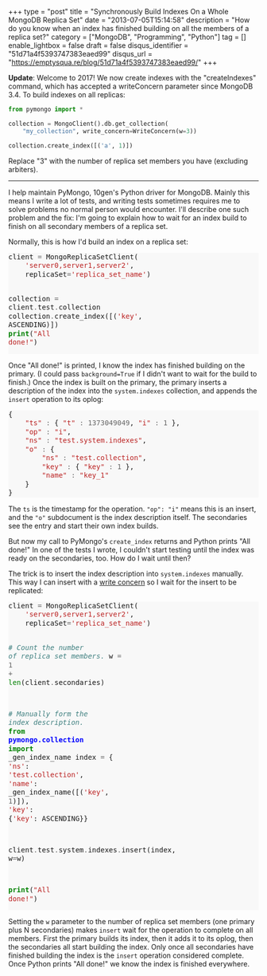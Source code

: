 +++
type = "post"
title = "Synchronously Build Indexes On a Whole MongoDB Replica Set"
date = "2013-07-05T15:14:58"
description = "How do you know when an index has finished building on all the members of a replica set?"
category = ["MongoDB", "Programming", "Python"]
tag = []
enable_lightbox = false
draft = false
disqus_identifier = "51d71a4f5393747383eaed99"
disqus_url = "https://emptysqua.re/blog/51d71a4f5393747383eaed99/"
+++

**Update**: Welcome to 2017! We now create indexes with the "createIndexes" command, which has accepted a writeConcern parameter since MongoDB 3.4. To build indexes on all replicas:

```python
from pymongo import *

collection = MongoClient().db.get_collection(
    "my_collection", write_concern=WriteConcern(w=3))

collection.create_index([('a', 1)])
```

Replace "3" with the number of replica set members you have (excluding arbiters).

***

<p>I help maintain PyMongo, 10gen's Python driver for MongoDB. Mainly this means I write a lot of tests, and writing tests sometimes requires me to solve problems no normal person would encounter. I'll describe one such problem and the fix: I'm going to explain how to wait for an index build to finish on all secondary members of a replica set.</p>
<p>Normally, this is how I'd build an index on a replica set:</p>
<div class="codehilite" style="background: #f8f8f8"><pre style="line-height: 125%">client <span style="color: #666666">=</span> MongoReplicaSetClient(
    <span style="color: #BA2121">&#39;server0,server1,server2&#39;</span>,
    replicaSet<span style="color: #666666">=</span><span style="color: #BA2121">&#39;replica_set_name&#39;</span>)

collection <span style="color: #666666">=</span> client<span style="color: #666666">.</span>test<span style="color: #666666">.</span>collection
collection<span style="color: #666666">.</span>create_index([(<span style="color: #BA2121">&#39;key&#39;</span>, ASCENDING)])
<span style="color: #008000; font-weight: bold">print</span>(<span style="color: #BA2121">&quot;All done!&quot;</span>)
</pre></div>


<p>Once "All done!" is printed, I know the index has finished building on the primary. (I could pass <code>background=True</code> if I didn't want to wait for the build to finish.) Once the index is built on the primary, the primary inserts a description of the index into the <code>system.indexes</code> collection, and appends the <code>insert</code> operation to its oplog:</p>
<div class="codehilite" style="background: #f8f8f8"><pre style="line-height: 125%">{
    <span style="color: #BA2121">&quot;ts&quot;</span> <span style="color: #666666">:</span> { <span style="color: #BA2121">&quot;t&quot;</span> <span style="color: #666666">:</span> <span style="color: #666666">1373049049</span>, <span style="color: #BA2121">&quot;i&quot;</span> <span style="color: #666666">:</span> <span style="color: #666666">1</span> },
    <span style="color: #BA2121">&quot;op&quot;</span> <span style="color: #666666">:</span> <span style="color: #BA2121">&quot;i&quot;</span>,
    <span style="color: #BA2121">&quot;ns&quot;</span> <span style="color: #666666">:</span> <span style="color: #BA2121">&quot;test.system.indexes&quot;</span>,
    <span style="color: #BA2121">&quot;o&quot;</span> <span style="color: #666666">:</span> {
        <span style="color: #BA2121">&quot;ns&quot;</span> <span style="color: #666666">:</span> <span style="color: #BA2121">&quot;test.collection&quot;</span>,
        <span style="color: #BA2121">&quot;key&quot;</span> <span style="color: #666666">:</span> { <span style="color: #BA2121">&quot;key&quot;</span> <span style="color: #666666">:</span> <span style="color: #666666">1</span> },
        <span style="color: #BA2121">&quot;name&quot;</span> <span style="color: #666666">:</span> <span style="color: #BA2121">&quot;key_1&quot;</span>
    }
}
</pre></div>


<p>The <code>ts</code> is the timestamp for the operation. <code>"op": "i"</code> means this is an insert, and the <code>"o"</code> subdocument is the index description itself. The secondaries see the entry and start their own index builds.</p>
<p>But now my call to PyMongo's <code>create_index</code> returns and Python prints "All done!" In one of the tests I wrote, I couldn't start testing until the index was ready on the secondaries, too. How do I wait until then?</p>
<p>The trick is to insert the index description into <code>system.indexes</code> manually. This way I can insert with a <a href="http://docs.mongodb.org/manual/core/write-concern/">write concern</a> so I wait for the insert to be replicated:</p>
<div class="codehilite" style="background: #f8f8f8"><pre style="line-height: 125%">client <span style="color: #666666">=</span> MongoReplicaSetClient(
    <span style="color: #BA2121">&#39;server0,server1,server2&#39;</span>,
    replicaSet<span style="color: #666666">=</span><span style="color: #BA2121">&#39;replica_set_name&#39;</span>)

<span style="color: #408080; font-style: italic"># Count the number of replica set members.</span>
w <span style="color: #666666">=</span> <span style="color: #666666">1</span> <span style="color: #666666">+</span> <span style="color: #008000">len</span>(client<span style="color: #666666">.</span>secondaries)

<span style="color: #408080; font-style: italic"># Manually form the index description.</span>
<span style="color: #008000; font-weight: bold">from</span> <span style="color: #0000FF; font-weight: bold">pymongo.collection</span> <span style="color: #008000; font-weight: bold">import</span> _gen_index_name
index <span style="color: #666666">=</span> {
    <span style="color: #BA2121">&#39;ns&#39;</span>: <span style="color: #BA2121">&#39;test.collection&#39;</span>,
    <span style="color: #BA2121">&#39;name&#39;</span>: _gen_index_name([(<span style="color: #BA2121">&#39;key&#39;</span>, <span style="color: #666666">1</span>)]),
    <span style="color: #BA2121">&#39;key&#39;</span>: {<span style="color: #BA2121">&#39;key&#39;</span>: ASCENDING}}

client<span style="color: #666666">.</span>test<span style="color: #666666">.</span>system<span style="color: #666666">.</span>indexes<span style="color: #666666">.</span>insert(index, w<span style="color: #666666">=</span>w)

<span style="color: #008000; font-weight: bold">print</span>(<span style="color: #BA2121">&quot;All done!&quot;</span>)
</pre></div>


<p>Setting the <code>w</code> parameter to the number of replica set members (one primary plus N secondaries) makes <code>insert</code> wait for the operation to complete on all members. First the primary builds its index, then it adds it to its oplog, then the secondaries all start building the index. Only once all secondaries have finished building the index is the <code>insert</code> operation considered complete. Once Python prints "All done!" we know the index is finished everywhere.</p>

